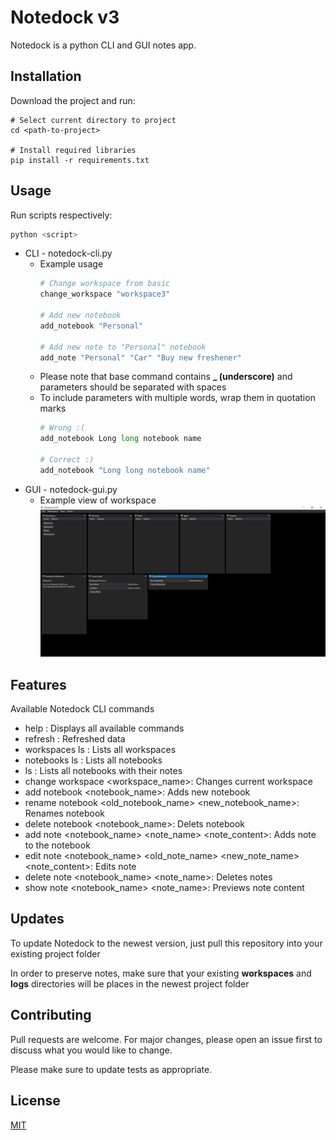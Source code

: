 # Notedock v3

Notedock is a python CLI and GUI notes app.

## Installation

Download the project and run:

```shell
# Select current directory to project
cd <path-to-project>

# Install required libraries
pip install -r requirements.txt
```

## Usage

Run scripts respectively:
```bash
python <script>
```

- CLI - notedock-cli.py
  - Example usage
    ```python
    # Change workspace from basic
    change_workspace "workspace3"
    
    # Add new notebook
    add_notebook "Personal"
    
    # Add new note to "Personal" notebook
    add_note "Personal" "Car" "Buy new freshener"
    ```
  - Please note that base command contains **_ (underscore)** and parameters should be separated with spaces
  - To include parameters with multiple words, wrap them in quotation marks
      ```python
      # Wrong :(
      add_notebook Long long notebook name
      
      # Correct :)
      add_notebook "Long long notebook name"
      ```
- GUI - notedock-gui.py
  - Example view of workspace
  ![Notedock GUI Example](images/notedock-gui-example.png)
## Features

Available Notedock CLI commands

- help : Displays all available commands
- refresh : Refreshed data
- workspaces ls : Lists all workspaces
- notebooks ls : Lists all notebooks
- ls : Lists all notebooks with their notes
- change workspace <workspace_name>: Changes current workspace
- add notebook <notebook_name>: Adds new notebook
- rename notebook <old_notebook_name> <new_notebook_name>: Renames notebook
- delete notebook <notebook_name>: Delets notebook
- add note <notebook_name> <note_name> <note_content>: Adds note to the notebook
- edit note <notebook_name> <old_note_name> <new_note_name> <note_content>: Edits note
- delete note <notebook_name> <note_name>: Deletes notes
- show note <notebook_name> <note_name>: Previews note content

## Updates

To update Notedock to the newest version, just pull this repository into your existing project folder

In order to preserve notes, make sure that your existing **workspaces** and **logs**
directories will be places in the newest project folder

## Contributing

Pull requests are welcome. For major changes, please open an issue first
to discuss what you would like to change.

Please make sure to update tests as appropriate.

## License

[MIT](https://choosealicense.com/licenses/mit/)